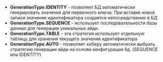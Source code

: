 - **GenerationType.IDENTITY** - позволяет БД автоматически генерировать значения для первичного ключа. При вставке новой записи значение идентификатора создается непосредственно в БД
- **GenerationType.SEQUENCE** - использует последовательности базы данных для генерации уникальных айди. 
- **GenerationType.TABLE** - эта стратегия использует отдельную таблицу для хранения текущего значения идентификатора
- **GenerationType.AUTO** - позволяет хиберу автоматически выбрать стратегию генерации айди на основе конфигурации бд. (SEQUENCE или IDENTITY)
